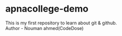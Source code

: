 # apnacollege-demo
This is my first  repository to learn about git &amp; github.
<br>
Author - Nouman ahmed(CodeDose)

